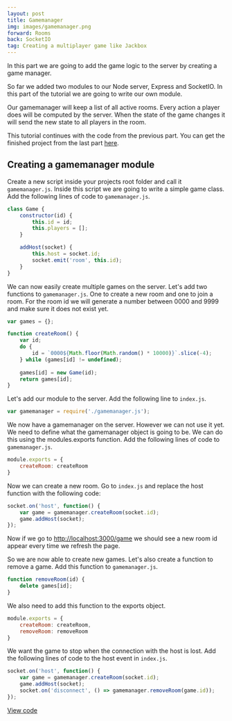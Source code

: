 ```yaml
---
layout: post
title: Gamemanager
img: images/gamemanager.png
forward: Rooms
back: SocketIO
tag: Creating a multiplayer game like Jackbox
---
```


In this part we are going to add the game logic to the server by creating a game manager.

So far we added two modules to our Node server, Express and SocketIO. In this part of the tutorial we are going to write our own module.

Our gamemanager will keep a list of all active rooms. Every action a player does will be computed by the server. When the state of the game changes it will send the new state to all players in the room.

This tutorial continues with the code from the previous part. You can get the finished project from the last part [here](https://github.com/RubenBimmel/MultiplayerGameTutorial/tree/master/03-SocketIO).

## Creating a gamemanager module

Create a new script inside your projects root folder and call it `gamemanager.js`. Inside this script we are going to write a simple game class. Add the following lines of code to `gamemanager.js`.

```js
class Game {
    constructor(id) {
        this.id = id;
        this.players = [];
    }

    addHost(socket) {
        this.host = socket.id;
        socket.emit('room', this.id);
    }
}
```

We can now easily create multiple games on the server. Let's add two functions to `gamemanager.js`. One to create a new room and one to join a room. For the room id we will generate a number between 0000 and 9999 and make sure it does not exist yet.

```js
var games = {};

function createRoom() {
    var id;
    do { 
        id = `0000${Math.floor(Math.random() * 10000)}`.slice(-4);
    } while (games[id] != undefined);
    
    games[id] = new Game(id);
    return games[id];
}
```

Let's add our module to the server. Add the following line to `index.js`.

```js
var gamemanager = require('./gamemanager.js');
```

We now have a gamemanager on the server. However we can not use it yet. We need to define what the gamemanager object is going to be. We can do this using the modules.exports function. Add the following lines of code to `gamemanager.js`.

```js
module.exports = {
    createRoom: createRoom
}
```

Now we can create a new room. Go to `index.js` and replace the host function with the following code:

```js
socket.on('host', function() {
    var game = gamemanager.createRoom(socket.id);
    game.addHost(socket);
});
```

Now if we go to <a href="http://localhost:3000/game" target="_blank">http://localhost:3000/game</a> we should see a new room id appear every time we refresh the page.

So we are now able to create new games. Let's also create a function to remove a game. Add this function to `gamemanager.js`.

```js
function removeRoom(id) {
    delete games[id];
}
```

We also need to add this function to the exports object.

```js
module.exports = {
    createRoom: createRoom,
    removeRoom: removeRoom
}
```

We want the game to stop when the connection with the host is lost. Add the following lines of code to the host event in `index.js`.

```js
socket.on('host', function() {
    var game = gamemanager.createRoom(socket.id);
    game.addHost(socket);
    socket.on('disconnect', () => gamemanager.removeRoom(game.id));
});
```

[View code](https://github.com/RubenBimmel/MultiplayerGameTutorial/tree/master/04-Gamemanager)
